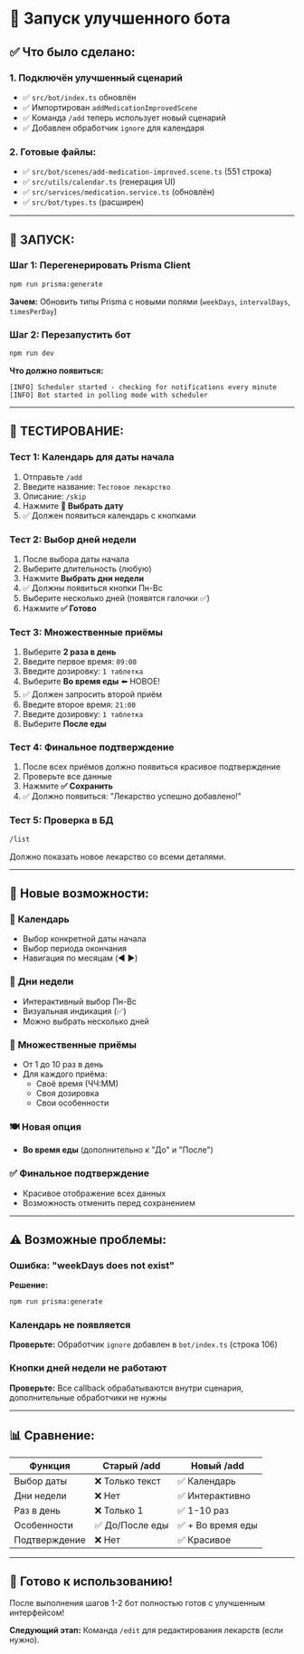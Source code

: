 # 🚀 Запуск улучшенного бота

## ✅ Что было сделано:

### 1. **Подключён улучшенный сценарий**
- ✅ `src/bot/index.ts` обновлён
- ✅ Импортирован `addMedicationImprovedScene`
- ✅ Команда `/add` теперь использует новый сценарий
- ✅ Добавлен обработчик `ignore` для календаря

### 2. **Готовые файлы:**
- ✅ `src/bot/scenes/add-medication-improved.scene.ts` (551 строка)
- ✅ `src/utils/calendar.ts` (генерация UI)
- ✅ `src/services/medication.service.ts` (обновлён)
- ✅ `src/bot/types.ts` (расширен)

---

## 🔧 ЗАПУСК:

### Шаг 1: Перегенерировать Prisma Client
```bash
npm run prisma:generate
```

**Зачем:** Обновить типы Prisma с новыми полями (`weekDays`, `intervalDays`, `timesPerDay`)

### Шаг 2: Перезапустить бот
```bash
npm run dev
```

**Что должно появиться:**
```
[INFO] Scheduler started - checking for notifications every minute
[INFO] Bot started in polling mode with scheduler
```

---

## 🧪 ТЕСТИРОВАНИЕ:

### Тест 1: Календарь для даты начала
1. Отправьте `/add`
2. Введите название: `Тестовое лекарство`
3. Описание: `/skip`
4. Нажмите **📆 Выбрать дату**
5. ✅ Должен появиться календарь с кнопками

### Тест 2: Выбор дней недели
1. После выбора даты начала
2. Выберите длительность (любую)
3. Нажмите **Выбрать дни недели**
4. ✅ Должны появиться кнопки Пн-Вс
5. Выберите несколько дней (появятся галочки ✅)
6. Нажмите **✅ Готово**

### Тест 3: Множественные приёмы
1. Выберите **2 раза в день**
2. Введите первое время: `09:00`
3. Введите дозировку: `1 таблетка`
4. Выберите **Во время еды** ⬅️ НОВОЕ!
5. ✅ Должен запросить второй приём
6. Введите второе время: `21:00`
7. Введите дозировку: `1 таблетка`
8. Выберите **После еды**

### Тест 4: Финальное подтверждение
1. После всех приёмов должно появиться красивое подтверждение
2. Проверьте все данные
3. Нажмите **✅ Сохранить**
4. ✅ Должно появиться: "Лекарство успешно добавлено!"

### Тест 5: Проверка в БД
```bash
/list
```
Должно показать новое лекарство со всеми деталями.

---

## 🎯 Новые возможности:

### 📅 **Календарь**
- Выбор конкретной даты начала
- Выбор периода окончания
- Навигация по месяцам (◀️ ▶️)

### 📆 **Дни недели**
- Интерактивный выбор Пн-Вс
- Визуальная индикация (✅)
- Можно выбрать несколько дней

### 🔢 **Множественные приёмы**
- От 1 до 10 раз в день
- Для каждого приёма:
  - Своё время (ЧЧ:ММ)
  - Своя дозировка
  - Свои особенности

### 🍽️ **Новая опция**
- **Во время еды** (дополнительно к "До" и "После")

### ✅ **Финальное подтверждение**
- Красивое отображение всех данных
- Возможность отменить перед сохранением

---

## ⚠️ Возможные проблемы:

### Ошибка: "weekDays does not exist"
**Решение:**
```bash
npm run prisma:generate
```

### Календарь не появляется
**Проверьте:** Обработчик `ignore` добавлен в `bot/index.ts` (строка 106)

### Кнопки дней недели не работают
**Проверьте:** Все callback обрабатываются внутри сценария, дополнительные обработчики не нужны

---

## 📊 Сравнение:

| Функция | Старый /add | Новый /add |
|---------|-------------|------------|
| Выбор даты | ❌ Только текст | ✅ Календарь |
| Дни недели | ❌ Нет | ✅ Интерактивно |
| Раз в день | ❌ Только 1 | ✅ 1-10 раз |
| Особенности | ✅ До/После еды | ✅ + Во время еды |
| Подтверждение | ❌ Нет | ✅ Красивое |

---

## 🎉 Готово к использованию!

После выполнения шагов 1-2 бот полностью готов с улучшенным интерфейсом!

**Следующий этап:** Команда `/edit` для редактирования лекарств (если нужно).

